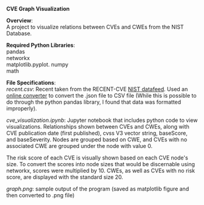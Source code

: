 **CVE Graph Visualization**

**Overview**:   
A project to visualize relations between CVEs and CWEs from the NIST Database.

**Required Python Libraries**:   
pandas   
networkx   
matplotlib.pyplot. 
numpy   
math

**File Specifications**:  
*recent.csv*: Recent taken from the RECENT-CVE [NIST datafeed](https://nvd.nist.gov/vuln/data-feeds). Used an [online converter](https://data.page/json/csv)
to convert the .json file to CSV file (While this is possible to do through the python pandas library, I found that data was formatted improperly). 

*cve_visualization.ipynb*: Jupyter notebook that includes python code to view visualizations. Relationships shown between CVEs and CWEs, along with 
CVE publication date (first published), cvss V3 vector string, baseScore, and baseSeverity. Nodes are grouped based on CWE, and CVEs with no associated 
CWE are grouped under the node with value 0. 

The risk score of each CVE is visually shown based on each CVE node's size. To convert the scores into node sizes that would be discernable using 
networkx, scores were multiplied by 10. CWEs, as well as CVEs with no risk score, are displayed with the standard size 20. 

*graph.png*: sample output of the program (saved as matplotlib figure and then converted to .png file) 
